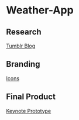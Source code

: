 # Weather-App

## Research
[Tumblr Blog](https://csd3sign.tumblr.com/tagged/ixd303)

## Branding

[Icons](https://csd3sign.tumblr.com/image/173685595258)

## Final Product
[Keynote Prototype]()
